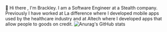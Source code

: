 
👋 Hi there ,
 I'm Brackley. I am a Software Engineer at a Stealth company. Previously I have worked at La difference where I developed mobile apps used by the healthcare industry and at Altech where I developed apps that allow people to goods on credit.
![Anurag's GitHub stats](https://github-readme-stats.vercel.app/api?username=Brackleycassinga&show_icons=true&theme=radical&count_private=true)
